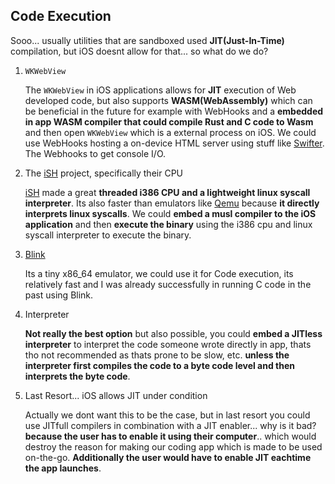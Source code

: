 ## Code Execution

Sooo... usually utilities that are sandboxed used **JIT(Just-In-Time)** compilation, but iOS doesnt allow for that... so what do we do?

1. `WKWebView`

   The `WKWebView` in iOS applications allows for **JIT** execution of Web developed code, but also supports **WASM(WebAssembly)** which can be beneficial in the future for example with WebHooks and a **embedded in app WASM compiler that could compile Rust and C code to Wasm** and then open `WKWebView` which is a external process on iOS. We could use WebHooks hosting a on-device HTML server using stuff like [Swifter](https://github.com/httpswift/swifter). The Webhooks to get console I/O.

2. The [iSH](https://github.com/ish-app/ish) project, specifically their CPU

   [iSH](https://github.com/ish-app/ish) made a great **threaded i386 CPU and a lightweight linux syscall interpreter**. Its also faster than emulators like [Qemu](https://github.com/qemu/qemu) because **it directly interprets linux syscalls**. We could **embed a musl compiler to the iOS application** and then **execute the binary** using the i386 cpu and linux syscall interpreter to execute the binary.

3. [Blink](https://github.com/jart/blink)

   Its a tiny x86_64 emulator, we could use it for Code execution, its relatively fast and I was already successfully in running C code in the past using Blink.

4. Interpreter

   **Not really the best option** but also possible, you could **embed a JITless interpreter** to interpret the code someone wrote directly in app, thats tho not recommended as thats prone to be slow, etc. **unless the interpreter first compiles the code to a byte code level and then interprets the byte code**.

5. Last Resort... iOS allows JIT under condition

   Actually we dont want this to be the case, but in last resort you could use JITfull compilers in combination with a JIT enabler... why is it bad? **because the user has to enable it using their computer**.. which would destroy the reason for making our coding app which is made to be used on-the-go. **Additionally the user would have to enable JIT eachtime the app launches**.